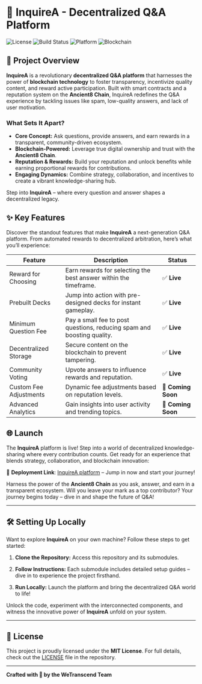 # 🌌 InquireA - Decentralized Q&A Platform
![License](https://img.shields.io/badge/License-MIT-blue.svg)  ![Build Status](https://img.shields.io/badge/Build-Passing-brightgreen) ![Platform](https://img.shields.io/badge/platform-Web3-blueviolet) ![Blockchain](https://img.shields.io/badge/blockchain-Ancient8-green)
    
## 🌟 Project Overview

**InquireA** is a revolutionary **decentralized Q&A platform** that harnesses the power of **blockchain technology** to foster transparency, incentivize quality content, and reward active participation. Built with smart contracts and a reputation system on the **Ancient8 Chain**, InquireA redefines the Q&A experience by tackling issues like spam, low-quality answers, and lack of user motivation.

### What Sets It Apart?

-   **Core Concept:** Ask questions, provide answers, and earn rewards in a transparent, community-driven ecosystem.
-   **Blockchain-Powered:** Leverage true digital ownership and trust with the **Ancient8 Chain**.
-   **Reputation & Rewards:** Build your reputation and unlock benefits while earning proportional rewards for contributions.
-   **Engaging Dynamics:** Combine strategy, collaboration, and incentives to create a vibrant knowledge-sharing hub.

Step into **InquireA** – where every question and answer shapes a decentralized legacy.

## ✨ Key Features
Discover the standout features that make **InquireA** a next-generation Q&A platform. From automated rewards to decentralized arbitration, here’s what you’ll experience:

| Feature | Description | Status |
|--|--|--|
| Reward for Choosing | Earn rewards for selecting the best answer within the timeframe. | ✅ **Live**  |
| Prebuilt Decks | Jump into action with pre-designed decks for instant gameplay. | ✅ **Live**  |
| Minimum Question Fee | Pay a small fee to post questions, reducing spam and boosting quality. | ✅ **Live**  |
| Decentralized Storage | Secure content on the blockchain to prevent tampering. | ✅ **Live**  |
| Community Voting | Upvote answers to influence rewards and reputation. | ✅ **Live**  |
| Custom Fee Adjustments | Dynamic fee adjustments based on reputation levels. | 🚀 **Coming Soon**  |
| Advanced Analytics | Gain insights into user activity and trending topics. | 🚀 **Coming Soon**  |


## 🌐 Launch

The **InquireA** platform is live! Step into a world of decentralized knowledge-sharing where every contribution counts. Get ready for an experience that blends strategy, collaboration, and blockchain innovation:

🔗 **Deployment Link**: [InquireA platform](https://inquirea.tech) – Jump in now and start your journey!

Harness the power of the **Ancient8 Chain** as you ask, answer, and earn in a transparent ecosystem. Will you leave your mark as a top contributor? Your journey begins today – dive in and shape the future of Q&A!

----------

## 🛠️ Setting Up Locally

Want to explore **InquireA** on your own machine? Follow these steps to get started:

1.  **Clone the Repository:** Access this repository and its submodules.
  
3.  **Follow Instructions:** Each submodule includes detailed setup guides – dive in to experience the project firsthand.
  
5.  **Run Locally:** Launch the platform and bring the decentralized Q&A world to life!

Unlock the code, experiment with the interconnected components, and witness the innovative power of **InquireA** unfold on your system.

----------

## 📄 License

This project is proudly licensed under the **MIT License**. For full details, check out the [LICENSE](./LICENSE) file in the repository.

----------

**Crafted with 💖 by the WeTranscend Team**  

